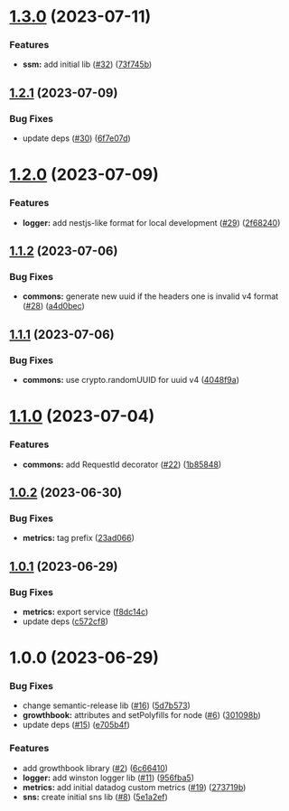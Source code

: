 # [1.3.0](https://github.com/will-bank/nestjs-packages/compare/metrics-v1.2.1...metrics-v1.3.0) (2023-07-11)


### Features

* **ssm:** add initial lib ([#32](https://github.com/will-bank/nestjs-packages/issues/32)) ([73f745b](https://github.com/will-bank/nestjs-packages/commit/73f745beb3e189517a503d523910123f288115b8))

## [1.2.1](https://github.com/will-bank/nestjs-packages/compare/metrics-v1.2.0...metrics-v1.2.1) (2023-07-09)


### Bug Fixes

* update deps ([#30](https://github.com/will-bank/nestjs-packages/issues/30)) ([6f7e07d](https://github.com/will-bank/nestjs-packages/commit/6f7e07da21f7e2958b810da6b8030011d16e5144))

# [1.2.0](https://github.com/will-bank/nestjs-packages/compare/metrics-v1.1.2...metrics-v1.2.0) (2023-07-09)


### Features

* **logger:** add nestjs-like format for local development ([#29](https://github.com/will-bank/nestjs-packages/issues/29)) ([2f68240](https://github.com/will-bank/nestjs-packages/commit/2f6824008fd30c962aac3803fe7b09ef36b37527))

## [1.1.2](https://github.com/will-bank/nestjs-packages/compare/metrics-v1.1.1...metrics-v1.1.2) (2023-07-06)


### Bug Fixes

* **commons:** generate new uuid if the headers one is invalid v4 format ([#28](https://github.com/will-bank/nestjs-packages/issues/28)) ([a4d0bec](https://github.com/will-bank/nestjs-packages/commit/a4d0becf5f5b64165c1516fafaa35a0718936b86))

## [1.1.1](https://github.com/will-bank/nestjs-packages/compare/metrics-v1.1.0...metrics-v1.1.1) (2023-07-06)


### Bug Fixes

* **commons:** use crypto.randomUUID for uuid v4 ([4048f9a](https://github.com/will-bank/nestjs-packages/commit/4048f9aec257a623fbb7f2ad0b1114768282a337))

# [1.1.0](https://github.com/will-bank/nestjs-packages/compare/metrics-v1.0.2...metrics-v1.1.0) (2023-07-04)


### Features

* **commons:** add RequestId decorator ([#22](https://github.com/will-bank/nestjs-packages/issues/22)) ([1b85848](https://github.com/will-bank/nestjs-packages/commit/1b85848be14d7f1bc0864195ee25e45ea3275422))

## [1.0.2](https://github.com/will-bank/nestjs-packages/compare/metrics-v1.0.1...metrics-v1.0.2) (2023-06-30)


### Bug Fixes

* **metrics:** tag prefix ([23ad066](https://github.com/will-bank/nestjs-packages/commit/23ad0666850ebe5bb1132f51c34382b5431d53ea))

## [1.0.1](https://github.com/will-bank/nestjs-packages/compare/metrics-v1.0.0...metrics-v1.0.1) (2023-06-29)


### Bug Fixes

* **metrics:** export service ([f8dc14c](https://github.com/will-bank/nestjs-packages/commit/f8dc14c8ba5f2d254bc044a78639a0caed652f44))
* update deps ([c572cf8](https://github.com/will-bank/nestjs-packages/commit/c572cf8f227fb2b0f702e1c8b6367faa2454c68f))

# 1.0.0 (2023-06-29)


### Bug Fixes

* change semantic-release lib ([#16](https://github.com/will-bank/nestjs-packages/issues/16)) ([5d7b573](https://github.com/will-bank/nestjs-packages/commit/5d7b573da2f71d4143b390fcce7d916637d7d3d2))
* **growthbook:** attributes and setPolyfills for node ([#6](https://github.com/will-bank/nestjs-packages/issues/6)) ([301098b](https://github.com/will-bank/nestjs-packages/commit/301098b3287f9bd65fae65dd6686214562472e78))
* update deps ([#15](https://github.com/will-bank/nestjs-packages/issues/15)) ([e705b4f](https://github.com/will-bank/nestjs-packages/commit/e705b4f296eb331af1dd14c1833f43d6dec14de0))


### Features

* add growthbook library ([#2](https://github.com/will-bank/nestjs-packages/issues/2)) ([6c66410](https://github.com/will-bank/nestjs-packages/commit/6c66410e95de6f45b46e6983300622ea913013c7))
* **logger:** add winston logger lib ([#11](https://github.com/will-bank/nestjs-packages/issues/11)) ([956fba5](https://github.com/will-bank/nestjs-packages/commit/956fba5ce6b7dae44671a0a8ddc121ef8c330224))
* **metrics:** add initial datadog custom metrics ([#19](https://github.com/will-bank/nestjs-packages/issues/19)) ([273719b](https://github.com/will-bank/nestjs-packages/commit/273719b033341a434dd6a7d0e7a94e5a15cd9731))
* **sns:** create initial sns lib ([#8](https://github.com/will-bank/nestjs-packages/issues/8)) ([5e1a2ef](https://github.com/will-bank/nestjs-packages/commit/5e1a2efc6d190b22e64141eaf3856adf99f3846b))
